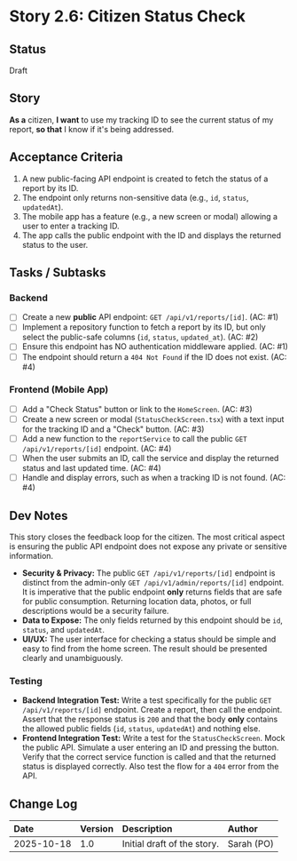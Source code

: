 # <!-- Powered by BMAD™ Core -->
# Story 2.6: Citizen Status Check

## Status
Draft

## Story
**As a** citizen,
**I want** to use my tracking ID to see the current status of my report,
**so that** I know if it's being addressed.

## Acceptance Criteria
1. A new public-facing API endpoint is created to fetch the status of a report by its ID.
2. The endpoint only returns non-sensitive data (e.g., `id`, `status`, `updatedAt`).
3. The mobile app has a feature (e.g., a new screen or modal) allowing a user to enter a tracking ID.
4. The app calls the public endpoint with the ID and displays the returned status to the user.

## Tasks / Subtasks

### Backend
- [ ] Create a new **public** API endpoint: `GET /api/v1/reports/[id]`. (AC: #1)
- [ ] Implement a repository function to fetch a report by its ID, but only select the public-safe columns (`id`, `status`, `updated_at`). (AC: #2)
- [ ] Ensure this endpoint has NO authentication middleware applied. (AC: #1)
- [ ] The endpoint should return a `404 Not Found` if the ID does not exist. (AC: #4)

### Frontend (Mobile App)
- [ ] Add a "Check Status" button or link to the `HomeScreen`. (AC: #3)
- [ ] Create a new screen or modal (`StatusCheckScreen.tsx`) with a text input for the tracking ID and a "Check" button. (AC: #3)
- [ ] Add a new function to the `reportService` to call the public `GET /api/v1/reports/[id]` endpoint. (AC: #4)
- [ ] When the user submits an ID, call the service and display the returned status and last updated time. (AC: #4)
- [ ] Handle and display errors, such as when a tracking ID is not found. (AC: #4)

## Dev Notes
This story closes the feedback loop for the citizen. The most critical aspect is ensuring the public API endpoint does not expose any private or sensitive information.

- **Security & Privacy:** The public `GET /api/v1/reports/[id]` endpoint is distinct from the admin-only `GET /api/v1/admin/reports/[id]` endpoint. It is imperative that the public endpoint **only** returns fields that are safe for public consumption. Returning location data, photos, or full descriptions would be a security failure.
- **Data to Expose:** The only fields returned by this endpoint should be `id`, `status`, and `updatedAt`.
- **UI/UX:** The user interface for checking a status should be simple and easy to find from the home screen. The result should be presented clearly and unambiguously.

### Testing
- **Backend Integration Test:** Write a test specifically for the public `GET /api/v1/reports/[id]` endpoint. Create a report, then call the endpoint. Assert that the response status is `200` and that the body **only** contains the allowed public fields (`id`, `status`, `updatedAt`) and nothing else.
- **Frontend Integration Test:** Write a test for the `StatusCheckScreen`. Mock the public API. Simulate a user entering an ID and pressing the button. Verify that the correct service function is called and that the returned status is displayed correctly. Also test the flow for a `404` error from the API.

## Change Log
| Date | Version | Description | Author |
| :--- | :--- | :--- | :--- |
| 2025-10-18 | 1.0 | Initial draft of the story. | Sarah (PO) |
